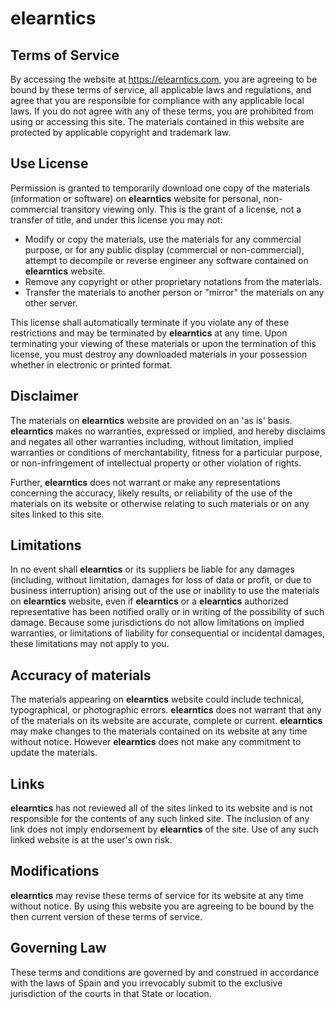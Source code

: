 # elearntics

## Terms of Service

By accessing the website at https://elearntics.com, you are agreeing to be bound by these terms of service, all applicable laws and regulations, and agree that you are responsible for compliance with any applicable local laws. If you do not agree with any of these terms, you are prohibited from using or accessing this site. The materials contained in this website are protected by applicable copyright and trademark law.

## Use License

Permission is granted to temporarily download one copy of the materials (information or software) on **elearntics** website for personal, non-commercial transitory viewing only. This is the grant of a license, not a transfer of title, and under this license you may not:

* Modify or copy the materials, use the materials for any commercial purpose, or for any public display (commercial or non-commercial), attempt to decompile or reverse engineer any software contained on **elearntics** website.
* Remove any copyright or other proprietary notations from the materials.
* Transfer the materials to another person or "mirror" the materials on any other server.

This license shall automatically terminate if you violate any of these restrictions and may be terminated by **elearntics** at any time. Upon terminating your viewing of these materials or upon the termination of this license, you must destroy any downloaded materials in your possession whether in electronic or printed format.

## Disclaimer

The materials on **elearntics** website are provided on an 'as is' basis. **elearntics** makes no warranties, expressed or implied, and hereby disclaims and negates all other warranties including, without limitation, implied warranties or conditions of merchantability, fitness for a particular purpose, or non-infringement of intellectual property or other violation of rights.

Further, **elearntics** does not warrant or make any representations concerning the accuracy, likely results, or reliability of the use of the materials on its website or otherwise relating to such materials or on any sites linked to this site.

## Limitations

In no event shall **elearntics** or its suppliers be liable for any damages (including, without limitation, damages for loss of data or profit, or due to business interruption) arising out of the use or inability to use the materials on **elearntics** website, even if **elearntics** or a **elearntics** authorized representative has been notified orally or in writing of the possibility of such damage. Because some jurisdictions do not allow limitations on implied warranties, or limitations of liability for consequential or incidental damages, these limitations may not apply to you.

## Accuracy of materials

The materials appearing on **elearntics** website could include technical, typographical, or photographic errors. **elearntics** does not warrant that any of the materials on its website are accurate, complete or current. **elearntics** may make changes to the materials contained on its website at any time without notice. However **elearntics** does not make any commitment to update the materials.

## Links

**elearntics** has not reviewed all of the sites linked to its website and is not responsible for the contents of any such linked site. The inclusion of any link does not imply endorsement by **elearntics** of the site. Use of any such linked website is at the user's own risk.

## Modifications

**elearntics** may revise these terms of service for its website at any time without notice. By using this website you are agreeing to be bound by the then current version of these terms of service.

## Governing Law

These terms and conditions are governed by and construed in accordance with the laws of Spain and you irrevocably submit to the exclusive jurisdiction of the courts in that State or location.
